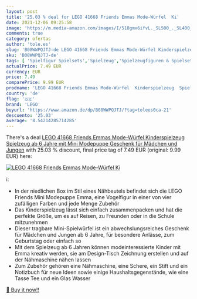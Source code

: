 ```yaml
---
layout: post
title: '25.03 % deal for LEGO 41668 Friends Emmas Mode-Würfel  Ki'
date: 2021-12-06 09:25:58
image: 'https://m.media-amazon.com/images/I/518gmx6ifvL._SL500_._SL400_.jpg'
comments: true
category: ofertas
author: 'tole.es'
slug: 'B08WWPQJTJ-de LEGO 41668 Friends Emmas Mode-Würfel Kinderspielzeug...'
sku: 'B08WWPQJTJ-de'
tags: [ 'Spielfigur Spielsets','Spielzeug','Spielzeugfiguren & Spielsets','lego', ]
actualPrice: 7.49 EUR
currency: EUR
price: 7.49
comparePrice: 9.99 EUR
prodname: 'LEGO 41668 Friends Emmas Mode-Würfel  Kinderspielzeug  Spielzeug ab 6 Jahre mit Mini Modepuppe  Geschenk für Mädchen und Jungen'
country: 'de'
flag: '🇩🇪'
brand: 'LEGO'
buyurl: 'https://www.amazon.de/dp/B08WWPQJTJ/?tag=tolees0ca-21'
descuento: '25.03'
average: '8.54214285714285'
---
```


There's a deal [LEGO 41668 Friends Emmas Mode-Würfel  Kinderspielzeug  Spielzeug ab 6 Jahre mit Mini Modepuppe  Geschenk für Mädchen und Jungen](https://www.amazon.de/dp/B08WWPQJTJ/?tag=tolees0ca-21)  with  25.03 % discount, final price tag of  7.49 EUR (original: 9.99 EUR) here:

[![LEGO 41668 Friends Emmas Mode-Würfel  Ki](https://m.media-amazon.com/images/I/518gmx6ifvL._SL500_._SL400_.jpg)](https://www.amazon.de/dp/B08WWPQJTJ/?tag=tolees0ca-21)

ℹ️:

- In der niedlichen Box im Stil eines Nähbeutels befindet sich die LEGO Friends Mini Modepuppe Emma, eine Vogelfigur in einer von vier zufälligen Farben und jede Menge Zubehör
- Das Kinderspielzeug lässt sich einfach zusammenpacken und hat die perfekte Größe, um es auf Reisen, zu Freunden oder in die Schule mitzunehmen
- Dieser tragbare Mini-Spielwürfel ist ein abwechslungsreiches Geschenk für Mädchen und Jungen ab 6 Jahre, für besondere Anlässe, zum Geburtstag oder einfach so
- Mit dem Spielzeug ab 6 Jahren können modeinteressierte Kinder mit Emma kreativ werden, sie am Design-Tisch Zeichnung erstellen und auf der Nähmaschine nähen lassen
- Zum Zubehör gehören eine Nähmaschine, eine Schere, ein Stift und ein Notizbuch für neue Ideen sowie einige Haushaltsgegenstände, wie eine Tasse Tee und ein Glas Wasser

[🛒 Buy it now!!](https://www.amazon.de/dp/B08WWPQJTJ/?tag=tolees0ca-21)
